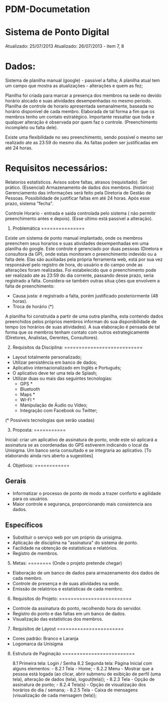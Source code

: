 PDM-Documetation
================

Sistema de Ponto Digital
========================
Atualizado: 25/07/2013
Atualizado: 26/07/2013 - item 7, 8

Dados:
======

Sistema de planilha manual (google) - passivel a falha;
A planilha atual tem um campo que mostra as atualizações - alterações e quem as fez;

Planilha foi criada para marcar a presença dos membros na sede no devido horário alocado e suas atividades desempenhadas no
mesmo periodo.
Planilha de controle de horario apresentada semanalmente, baseada no horário disponível de cada membro. Elaborada de tal
forma a fim que os membros tenho um contato estratégico.
Importante ressaltar que toda e qualquer alteração é observada por quem faz o controle. (Preenchimento incompleto ou falta
dele).

Existe uma flexibilidade no seu preenchimento, sendo possivel o mesmo ser realizado ate as 23:59 do mesmo dia. As faltas 
podem ser justificadas em até 24 horas.

Requisitos necessários:
=======================

Relatorios estatísticos.
Avisos sobre faltas, atrasos (requisitado).
Ser prático. (Essencial)
Armazenamento de dados dos membros. (histórico)
Gerenciamento das informações será feito pela Diretoria de Gestão de Pessoas. 
Possibilidade de justificar faltas em até 24 horas. Após esse prazo, sistema "fecha".

Controle Horario - entrada e saida controlada pelo sistema ( não permitir preenchimento antes e depois).
(Esse ultimo está passivel a alteração).

1. Problemática
===============

Existe um sistema de ponto manual implantado, onde os membros preenchem seus horarios e suas atividades desempenhadas em
uma planilha do google. Este controle é gerenciado por duas pessoas (Diretora e consultora da GP), onde estas monitoram o
preenchimento indevido ou a falta dele. Elas são auxiliadas pela própria ferramenta web, está por sua vez responsável pelo
registro de hora, do usuário e do campo onde as alterações foram realizadas. Foi estabelecido que o preenchimento pode ser
realizado ate as 23:59 do dia corrente, passando desse prazo, seria registrado a falta. Considera-se também outras situa
ções que envolvem a falta de preenchimento:

- Causa justa: é registrado a falta, porém justificado posteriormente (48 horas).
- Troca de horário (*)

A planilha foi construida a partir de uma outra planilha, esta contendo dados preenchidos pelos próprios membros informan
do sua disponibilidade de tempo (os horários de suas atividades). A sua elaboração é pensada de tal forma que os membros
tenham contato com outros estrategicamente (Diretores, Analistas, Gerentes, Consultores).

2. Requisitos da Disciplina:
===========================

- Layout totalmente personalizado;
- Utilizar persistência em banco de dados;
- Aplicativo internacionalizado	em Inglês e Português;
- O aplicativo deve ter uma tela de Splash;
- Utilizar duas ou mais	das seguintes tecnologias:
	- GPS *
	- Bluetooth
	- Maps *
	- WI-FI *
	- Manipulação	de	Áudio	ou	Vídeo;
	- Integração	com	Facebook	ou	Twitter;

(* Possíveis tecnologias que serão usadas)

3. Proposta:
===========

Inicial: criar um aplicativo de assinatura de ponto, onde este só aplicará a assinatura se as coordenadas do GPS estiverem
indicando o local da Unisigma. Um banco seria consultado e se integraria ao aplicativo.
[To elaborando ainda rsrs aberto a sugestões]

4. Objetivos:
============

Gerais
------

- Informatizar o processo de ponto de modo a trazer conforto e agilidade para os usuários.
- Maior controle e segurança, proporcionando mais consistencia aos dados.

Específicos
-----------

- Substituir o serviço web por um próprio da unisigma.
- Aplicação de disciplina na "assinatura" do sistema de ponto.
- Facilidade na obtenção de estatisticas e relatórios.
- Registro de membros.

 
5. Metas:
========
(Onde o projeto pretende chegar)

- Elaboração de um banco de dados para armazenamento dos dados de cada membro.
- Controle de presença e de suas atividades na sede.
- Emissão de relatórios e estatísticas de cada membro.

6. Requisitos do Projeto:
=========================

- Controle da assinatura do ponto, recolhendo hora do servidor.
- Registro do ponto e das faltas em um banco de dados.
- Visualização das estatísticas dos membros.

7. Requisitos de Layout
=======================

- Cores padrão: Branco e Laranja
- Logomarca da Unisigma 

8. Estrutura de Paginação
=========================

	8.1 Primeira tela: Login / Senha
	8.2 Segunda tela: Página Inicial com alguns elementos: - 8.2.1 Tela - Home;
 	                                                       - 8.2.2 Menu - Mostrar que a pessoa está logada (ao clicar, abrir submenu de exibição de perfil (uma tela), alteração de dados (tela), logout(tela));
	                                                       - 8.2.3 Tela - Opção de assinatura de ponto;
	                                                       - 8.2.4 Tela(s) - Opção de visualização dos horários do dia / semana;
	                                                       - 8.2.5 Tela - Caixa de mensagens (visualização de cada mensagem (tela));